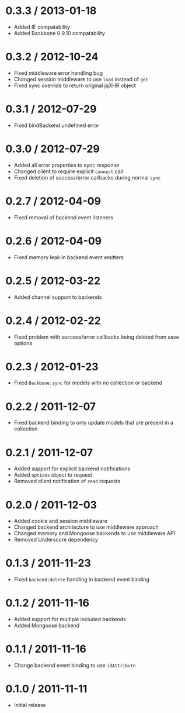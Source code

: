 0.3.3 / 2013-01-18
==================

* Added IE compatability
* Added Backbone 0.9.10 compatability

0.3.2 / 2012-10-24
==================

* Fixed middleware error handling bug
* Changed session middleware to use `load` instead of `get`
* Fixed sync override to return original jqXHR object

0.3.1 / 2012-07-29
==================

* Fixed bindBackend undefined error

0.3.0 / 2012-07-29
==================

* Added all error properties to sync response
* Changed client to require explicit `connect` call
* Fixed deletion of success/error callbacks during normal `sync`

0.2.7 / 2012-04-09
==================

* Fixed removal of backend event listeners

0.2.6 / 2012-04-09
==================

* Fixed memory leak in backend event emitters

0.2.5 / 2012-03-22
==================

* Added channel support to backends

0.2.4 / 2012-02-22
==================

* Fixed problem with success/error callbacks being deleted from save options

0.2.3 / 2012-01-23
==================

* Fixed `Backbone.sync` for models with no collection or backend

0.2.2 / 2011-12-07
==================

* Fixed backend binding to only update models that are present in a collection

0.2.1 / 2011-12-07
==================

* Added support for explicit backend notifications
* Added `options` object to request
* Removed client notification of `read` requests

0.2.0 / 2011-12-03
==================

* Added cookie and session middleware
* Changed backend architecture to use middleware approach
* Changed memory and Mongoose backends to use middleware API
* Removed Underscore dependency

0.1.3 / 2011-11-23
==================

* Fixed `backend:delete` handling in backend event binding

0.1.2 / 2011-11-16
==================

* Added support for multiple included backends
* Added Mongoose backend

0.1.1 / 2011-11-16
==================

* Change backend event binding to use `idAttribute`

0.1.0 / 2011-11-11
==================

* Initial release